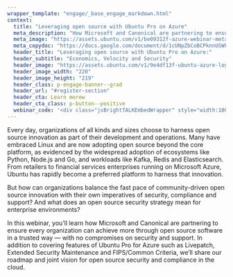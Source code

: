 ```yaml
---
wrapper_template: "engage/_base_engage_markdown.html"
context:
  title: "Leveraging open source with Ubuntu Pro on Azure"
  meta_description: "How Microsoft and Canonical are partnering to ensure every organisation can achive more through open source software in a trusted way"
  meta_image: "https://assets.ubuntu.com/v1/be09312f-azure-webinar-meta-image.png"
  meta_copydoc: "https://docs.google.com/document/d/1cUNpZbCoBCPknnUSWF9I3pf7PdyEi8u-RoeGPY_vs3A"
  header_title: "Leveraging open source with Ubuntu Pro on Azure:"
  header_subtitle: "Economics, Velocity and Security"
  header_image: "https://assets.ubuntu.com/v1/9e4df13f-ubuntu-azure-logos.svg"
  header_image_width: "220"
  header_image_height: "219"
  header_class: p-engage-banner--grad
  header_url: "#register-section"
  header_cta: Learn morew
  header_cta_class: p-button--positive
  webinar_code: '<div class="jsBrightTALKEmbedWrapper" style="width:100%; height:100%; position:relative;background: #ffffff;"><script class="jsBrightTALKEmbedConfig" type="application/json">{ "channelId" : 6793, "language": "en-US", "commId" : 406236, "displayMode" : "standalone", "height" : "auto" }</script><script src="https://www.brighttalk.com/clients/js/player-embed/player-embed.js" class="jsBrightTALKEmbed"></script></div>'
---
```


Every day, organizations of all kinds and sizes choose to harness open source innovation as part
of their development and operations. Many have embraced Linux and are now adopting open
source beyond the core platform, as evidenced by the widespread adoption of ecosystems like
Python, Node.js and Go, and workloads like Kafka, Redis and Elasticsearch. From retailers to
financial services enterprises running on Microsoft Azure, Ubuntu has rapidly become a
preferred platform to harness that innovation.

But how can organizations balance the fast pace of community-driven open source innovation
with their own imperatives of security, compliance and support? And what does an open source
security strategy mean for enterprise environments?

In this webinar, you&rsquo;ll learn how Microsoft and Canonical are partnering to ensure every
organization can achieve more through open source software in a trusted way &mdash; with no
compromises on security and support. In addition to covering features of Ubuntu Pro for Azure
such as Livepatch, Extended Security Maintenance and FIPS/Common Criteria, we’ll share our
roadmap and joint vision for open source security and compliance in the cloud.
